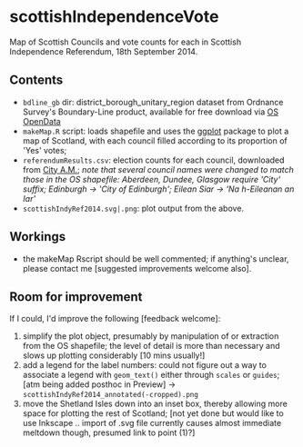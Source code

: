 scottishIndependenceVote
========

Map of Scottish Councils and vote counts for each in Scottish Independence Referendum, 18th September 2014.

## Contents
- `bdline_gb` dir: district_borough_unitary_region dataset from Ordnance Survey's Boundary-Line product, available for free download via [OS OpenData](http://www.ordnancesurvey.co.uk/opendata/viewer/index.html)
- `makeMap.R` script: loads shapefile and uses the [ggplot](http://ggplot2.org/) package to plot a map of Scotland, with each council filled according to its proportion of 'Yes' votes;
- `referendumResults.csv`: election counts for each council, downloaded from [City A.M.](http://www.cityam.com/1411046935/who-won-where-how-scottish-councils-voted-independence-referendum-results-map); _note that several council names were changed to match those in the OS shapefile: Aberdeen, Dundee, Glasgow require 'City' suffix; Edinburgh -> 'City of Edinburgh'; Eilean Siar -> 'Na h-Eileanan an Iar'_
- `scottishIndyRef2014.svg|.png`: plot output from the above.

## Workings
- the makeMap Rscript should be well commented; if anything's unclear, please contact me [suggested improvements welcome also].

## Room for improvement
If I could, I'd improve the following [feedback welcome]:  
1. simplify the plot object, presumably by manipulation of or extraction from the OS shapefile; the level of detail is more than necessary and slows up plotting considerably [10 mins usually!]  
2. add a legend for the label numbers: could not figure out a way to associate a legend with `geom_text()` either through `scales` or `guides`; [atm being added posthoc in Preview] -> `scottishIndyRef2014_annotated(-cropped).png`  
3. move the Shetland Isles down into an inset box, thereby allowing more space for plotting the rest of Scotland; [not yet done but would like to use Inkscape .. import of .svg file currently causes almost immediate meltdown though, presumed link to point (1)?]  
